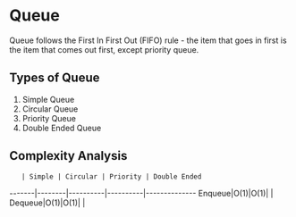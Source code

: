 # Queue
Queue follows the First In First Out (FIFO) rule - the item that goes in first is the item that comes out first, except priority queue.

## Types of Queue
1. Simple Queue
2. Circular Queue
3. Priority Queue
4. Double Ended Queue

## Complexity Analysis 
       | Simple | Circular | Priority | Double Ended 
-------|--------|----------|----------|--------------
Enqueue|O(1)|O(1)| |
Dequeue|O(1)|O(1)| |